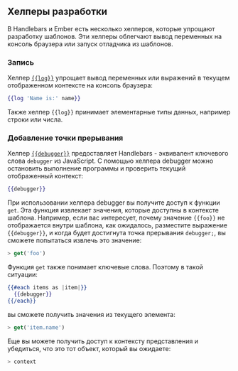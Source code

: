 ## Хелперы разработки

В Handlebars и Ember есть несколько хелперов, которые упрощают разработку шаблонов. Эти хелперы облегчают вывод переменных на консоль браузера или запуск отладчика из шаблонов.

### Запись

Хелпер [`{{log}}`](http://emberjs.com/api/classes/Ember.Templates.helpers.html#method_log) упрощает вывод переменных или выражений в текущем отображенном контексте на консоль браузера:

```hbs
{{log 'Name is:' name}}
```

Также хелпер `{{log}}` принимает элементарные типы данных, например строки или числа.

### Добавление точки прерывания

Хелпер [`{{debugger}}`](http://emberjs.com/api/classes/Ember.Templates.helpers.html#method_debugger) предоставляет Handlebars - эквивалент ключевого слова `debugger` из JavaScript. С помощью хелпера debugger можно остановить выполнение программы и проверить текущий отображенный контекст:

```hbs
{{debugger}}
```

При использовании хелпера debugger вы получите доступ к функции `get`. Эта функция извлекает значения, которые доступны в контексте шаблона. Например, если вас интересует, почему значение `{{foo}}` не отображается внутри шаблона, как ожидалось, разместите выражение `{{debugger}}`, и когда будет достигнута точка прерывания `debugger;`, вы сможете попытаться извлечь это значение:

```js
> get('foo')
```

Функция `get` также понимает ключевые слова. Поэтому в такой ситуации:

```hbs
{{#each items as |item|}}
  {{debugger}}
{{/each}}
```

вы сможете получить значения из текущего элемента:

```js
> get('item.name')
```

Еще вы можете получить доступ к контексту представления и убедиться, что это тот объект, который вы ожидаете:

```js
> context
```